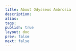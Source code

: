 ```yaml
---
title: About Odysseus Ambrosia
description: 
alias: 
tags: 
publish: true
layout: doc
prev: false
next: false
---
```

